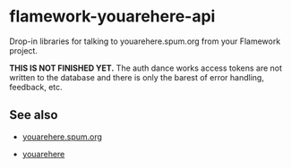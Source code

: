flamework-youarehere-api
==

Drop-in libraries for talking to youarehere.spum.org from your Flamework project.

**THIS IS NOT FINISHED YET.** The auth dance works access tokens are not written
to the database and there is only the barest of error handling, feedback, etc.

See also
--

* [youarehere.spum.org](http://youarehere.spum.org)

* [youarehere](https://github.com/straup/youarehere)
